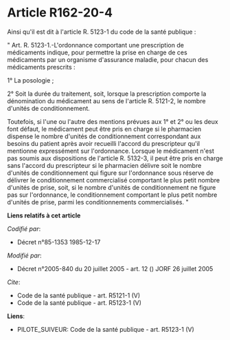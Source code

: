 # Article R162-20-4

Ainsi qu'il est dit à l'article R. 5123-1 du code de la santé publique :

" Art. R. 5123-1.-L'ordonnance comportant une prescription de médicaments indique, pour permettre la prise en charge de ces
médicaments par un organisme d'assurance maladie, pour chacun des médicaments prescrits :

1° La posologie ;

2° Soit la durée du traitement, soit, lorsque la prescription comporte la dénomination du médicament au sens de l'article R.
5121-2, le nombre d'unités de conditionnement.

Toutefois, si l'une ou l'autre des mentions prévues aux 1° et 2° ou les deux font défaut, le médicament peut être pris en
charge si le pharmacien dispense le nombre d'unités de conditionnement correspondant aux besoins du patient après avoir
recueilli l'accord du prescripteur qu'il mentionne expressément sur l'ordonnance. Lorsque le médicament n'est pas soumis aux
dispositions de l'article R. 5132-3, il peut être pris en charge sans l'accord du prescripteur si le pharmacien délivre soit
le nombre d'unités de conditionnement qui figure sur l'ordonnance sous réserve de délivrer le conditionnement commercialisé
comportant le plus petit nombre d'unités de prise, soit, si le nombre d'unités de conditionnement ne figure pas sur
l'ordonnance, le conditionnement comportant le plus petit nombre d'unités de prise, parmi les conditionnements
commercialisés. "

**Liens relatifs à cet article**

_Codifié par_:

  - Décret n°85-1353 1985-12-17

_Modifié par_:

  - Décret n°2005-840 du 20 juillet 2005 - art. 12 () JORF 26 juillet 2005

_Cite_:

  - Code de la santé publique - art. R5121-1 (V)
  - Code de la santé publique - art. R5123-1 (V)

**Liens**:

  - PILOTE_SUIVEUR: Code de la santé publique - art. R5123-1 (V)
